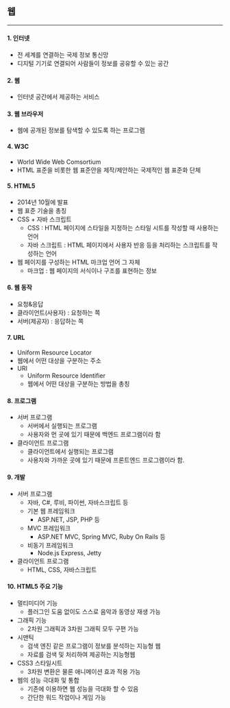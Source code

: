 ## 웹
* * *

#### 1. 인터넷
- 전 세계를 연결하는 국제 정보 통신망
- 디지털 기기로 연결되어 사람들이 정보를 공유할 수 있는 공간

#### 2. 웹
- 인터넷 공간에서 제공하는 서비스

#### 3. 웹 브라우저
- 웹에 공개된 정보를 탐색할 수 있도록 하는 프로그램

#### 4. W3C
- World Wide Web Comsortium
- HTML 표준을 비롯한 웹 표준안을 제작/제안하는 국제적인 웹 표준화 단체

#### 5. HTML5
- 2014년 10월에 발표
- 웹 표준 기술을 총칭
- CSS + 자바 스크립트
    - CSS : HTML 페이지에 스타일을 지정하는 스타일 시트를 작성할 때 사용하는 언어
    - 자바 스크립트 : HTML 페이지에서 사용자 반응 등을 처리하는 스크립트를 작성하는 언어
- 웹 페이지를 구성하는 HTML 마크업 언어 그 자체
    - 마크업 : 웹 페이지의 서식이나 구조를 표현하는 정보

#### 6. 웹 동작
- 요청&응답
- 클라이언트(사용자) : 요청하는 쪽
- 서버(제공자) : 응답하는 쪽

#### 7. URL
- Uniform Resource Locator
- 웹에서 어떤 대상을 구분하는 주소
- URI
    - Uniform Resource Identifier
    - 웹에서 어떤 대상을 구분하는 방법을 총칭

#### 8. 프로그램
- 서버 프로그램
    - 서버에서 실행되는 프로그램
    - 사용자와 먼 곳에 있기 때문에 백엔드 프로그램이라 함
- 클라이언트 프로그램
    - 클라이언트에서 실행되는 프로그램
    - 사용자와 가까운 곳에 있기 때문에 프론트엔드 프로그램이라 함.

#### 9. 개발
- 서버 프로그램
    - 자바, C#, 루비, 파이썬, 자바스크립트 등
    - 기본 웹 프레임워크
        - ASP.NET, JSP, PHP 등
    - MVC 프레임워크
        - ASP.NET MVC, Spring MVC, Ruby On Rails 등
    - 비동기 프레임워크
        - Node.js Express, Jetty  
- 클라이언트 프로그램
    - HTML, CSS, 자바스크립트

#### 10. HTML5 주요 기능
- 멀티미디어 기능
    - 플러그인 도움 없이도 스스로 음악과 동영상 재생 가능
- 그래픽 기능
    - 2차원 그래픽과 3차원 그래픽 모두 구편 가능
- 시맨틱
    - 검색 엔진 같은 프로그램이 정보를 분석하는 지능형 웹
    - 자료를 검색 및 처리하여 제공하는 지능형웹
- CSS3 스타일시트
    - 3차원 변환은 물론 애니메이션 효과 적용 가능
- 웹의 성능 극대화 및 통합
    - 기존에 이용하면 웹 성능을 극대화 할 수 있음
    - 간단한 워드 작업이나 게임 가능